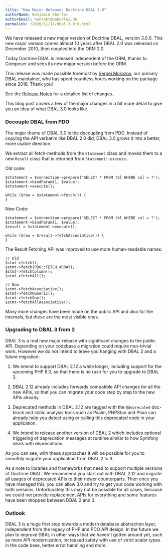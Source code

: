 ```yaml
---
title: "New Major Release: Doctrine DBAL 3.0"
authorName: Benjamin Eberlei
authorEmail: kontakt@beberlei.de
permalink: /2020/11/17/dbal-3.0.0.html
---
```


We have released a new major version of Doctrine DBAL, version 3.0.0. This new
major version comes almost 10 years after DBAL 2.0 was released on December
2010, then coupled into the ORM 2.0.

Today Doctrine DBAL is released independent of the ORM, thanks to Composer and
sees its new major version before the ORM.

This release was made possible foremost by
[Sergei Morozov](https://twitter.com/srgmrzv), our primary DBAL maintainer, who has
spent countless hours working on the package since 2016. Thank you!

See the [Release Notes](https://github.com/doctrine/dbal/releases/tag/3.0.0)
for a detailed list of changes.

This blog post covers a few of the major changes in a bit more detail to give
you an idea of what DBAL 3.0 looks like.

### Decouple DBAL from PDO

The major theme of DBAL 3.0 is the decoupling from PDO. Instead of copying the
API verbatim like DBAL 2.0 did, DBAL 3.0 grows it into a better, more usable
direction.

We extract all fetch-methods from the `Statement` class and moved them to a new
`Result` class that is returned from `Statement::execute`.

Old code:

```
$statement = $connection->prepare('SELECT * FROM tbl WHERE col = ?');
$statement->bindParam(1, $value);
$statement->execute();

while ($row = $statement->fetch()) {
}
```

New Code:

```
$statement = $connection->prepare('SELECT * FROM tbl WHERE col = ?');
$statement->bindParam(1, $value);
$result = $statement->execute();

while ($row = $result->fetchAssociative()) {
}
```

The Result Fetching API was improved to use more human-readable names:

```
// Old
$stmt->fetch();
$stmt->fetch(PDO::FETCH_ARRAY);
$stmt->fetchColumn();
$stmt->fetchAll();

// New
$stmt->fetchAssociative();
$stmt->fetchNumeric();
$stmt->fetchOne();
$stmt->fetchAllAssociative();
```

Many more changes have been made on the public API and also for the internals,
but these are the most visible ones.

### Upgrading to DBAL 3 from 2

DBAL 3 is a real new major release with significant changes to the public API. Depending
on your codebase a migration could require non-trivial work. However we do not intend
to leave you hanging with DBAL 2 and a future migration:

1. We intend to support DBAL 2.12 a while longer, including support for the
   upcoming PHP 8.0, so that there is no rush for you to upgrade to DBAL 3.

2. DBAL 2.12 already includes forwards compatible API changes for all the new APIs,
   so that you can migrate your code step by step to the new APIs already.

3. Deprecated methods in DBAL 2.12 are tagged with the `@deprecated` doc-block
   and static analysis tools such as Psalm, PHPStan and Phan can already help
   you detect using or calling this deprecated code in your application.

4. We intend to release another version of DBAL 2 which includes
   optional triggering of deprecation messages at runtime similar to how Symfony
   deals with deprecations.

As you can see, with these approaches it will be possible for you to smoothly migrate
your application from DBAL 2 to 3.

As a note to libraries and frameworks that need to support multiple versions of
Doctrine DBAL: We recommend you start out with DBAL 2.12 and migrate all usages
of deprecated APIs to their newer counterparts. Then once you have managed
this, you can allow 3.0 and try to get your code working with both versions.
Unfortunately this may not be possible for all cases, because we could not
provide replacement APIs for everything and some features have been dropped
between DBAL 2 and 3.

### Outlook

DBAL 3 is a huge first step towards a modern database abstraction layer,
independent from the legacy of PHP and PDO API design. In the future we plan to
improve DBAL in other ways that we haven't gotten around yet, such as more API
modernization, increased safety with use of strict scalar types in the code
base, better error handling and more.
